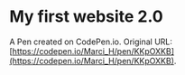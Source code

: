 # My first website 2.0

A Pen created on CodePen.io. Original URL: [https://codepen.io/Marci_H/pen/KKpOXKB](https://codepen.io/Marci_H/pen/KKpOXKB).


